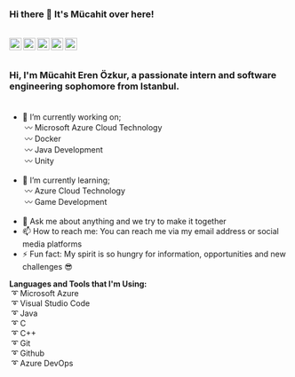### Hi there 👋 It's Mücahit over here! 
 
 <br/>

<a href="https://www.linkedin.com/in/m%C3%BCcahit-eren-%C3%B6zkur-568475177/">
  <img align="left" alt="Mücahit's Linkedin" width="22px" src="https://cdn.jsdelivr.net/npm/simple-icons@v3/icons/linkedin.svg" />
</a>
<a href="https://www.instagram.com/mucahiterenozkur/">
  <img align="left" alt="Mücahit's Instagram" width="22px" src="https://cdn.jsdelivr.net/npm/simple-icons@v3/icons/instagram.svg" />
</a>
<a href="https://www.facebook.com/mucahiteren.ozkur">
  <img align="left" alt="Mücahit's Facebook" width="22px" src="https://cdn.jsdelivr.net/npm/simple-icons@v3/icons/facebook.svg" />
</a>
<a href="https://discord.gg/gR8HXM">
  <img align="left" alt="Mücahit's Discord" width="22px" src="https://cdn.jsdelivr.net/npm/simple-icons@v3/icons/discord.svg" />
</a>
<a href="https://steamcommunity.com/profiles/76561198164201767">
  <img align="left" alt="Mücahit's Steam" width="22px" src="https://cdn.jsdelivr.net/npm/simple-icons@v3/icons/steam.svg" />
</a> <br>

<br />


<!--
**mucahiterenozkur/mucahiterenozkur** is a ✨ _special_ ✨ repository because its `README.md` (this file) appears on your GitHub profile.
-->

### Hi, I'm Mücahit Eren Özkur, a passionate intern and software engineering sophomore from Istanbul.<br><br>


- 🔭 I’m currently working on;<br> 
     &nbsp;〰 Microsoft Azure Cloud Technology<br>
     &nbsp;〰 Docker <br>
     &nbsp;〰 Java Development<br>
     &nbsp;〰 Unity<br><br>
- 🌱 I’m currently learning;<br>
     &nbsp;〰 Azure Cloud Technology<br>
     &nbsp;〰 Game Development<br><br>
- 💬 Ask me about anything and we try to make it together
- 📫 How to reach me: You can reach me via my email address or social media platforms
- ⚡ Fun fact: My spirit is so hungry for information, opportunities and new challenges 😎 <br>

**Languages and Tools that I'm Using:** <br>
&nbsp;➰ Microsoft Azure<br>
&nbsp;➰ Visual Studio Code<br>
&nbsp;➰ Java <br>
&nbsp;➰ C<br>
&nbsp;➰ C++<br>
&nbsp;➰ Git<br>
&nbsp;➰ Github<br>
&nbsp;➰ Azure DevOps<br>



